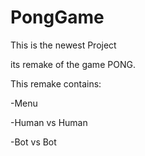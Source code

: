 # PongGame
This is the newest Project

its remake of the game PONG.

This remake contains:

-Menu

-Human vs Human

-Bot vs Bot





